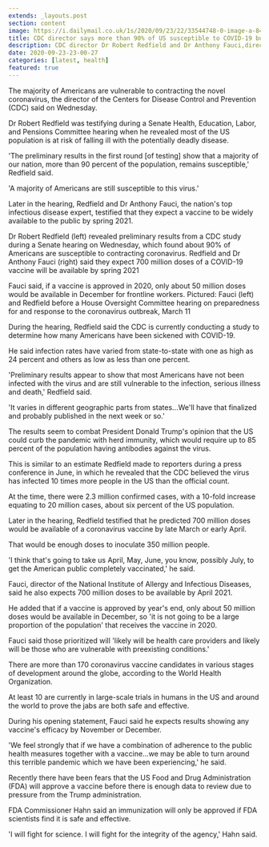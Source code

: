 ```yaml
---
extends: _layouts.post
section: content
image: https://i.dailymail.co.uk/1s/2020/09/23/22/33544748-0-image-a-84_1600896739720.jpg 
title: CDC director says more than 90% of US susceptible to COVID-19 but vaccine predicted by spring 2021 
description: CDC director Dr Robert Redfield and Dr Anthony Fauci,director of NIAID, were testifying during a Senate Health, Education, Labor, and Pensions Committee hearing on Wednesday 
date: 2020-09-23-23-00-27 
categories: [latest, health] 
featured: true 
--- 
```

The majority of Americans are vulnerable to contracting the novel coronavirus, the director of the Centers for Disease Control and Prevention (CDC) said on Wednesday.

Dr Robert Redfield was testifying during a Senate Health, Education, Labor, and Pensions Committee hearing when he revealed most of the US population is at risk of falling ill with the potentially deadly disease. 

'The preliminary results in the first round [of testing] show that a majority of our nation, more than 90 percent of the population, remains susceptible,' Redfield said.

'A majority of Americans are still susceptible to this virus.'

Later in the hearing, Redfield and Dr Anthony Fauci, the nation's top infectious disease expert, testified that they expect a vaccine to be widely available to the public by spring 2021.

Dr Robert Redfield (left) revealed preliminary results from a CDC study during a Senate hearing on Wednesday, which found about 90% of Americans are susceptible to contracting coronavirus. Redfield and Dr Anthony Fauci (right) said they expect 700 million doses of a COVID-19 vaccine will be available by spring 2021

Fauci said, if a vaccine is approved in 2020, only about 50 million doses would be available in December for frontline workers. Pictured: Fauci (left) and Redfield before a House Oversight Committee hearing on preparedness for and response to the coronavirus outbreak, March 11

During the hearing, Redfield said the CDC is currently conducting a study to determine how many Americans have been sickened with COVID-19.

He said infection rates have varied from state-to-state with one as high as 24 percent and others as low as less than one percent.  

'Preliminary results appear to show that most Americans have not been infected with the virus and are still vulnerable to the infection, serious illness and death,' Redfield said.

'It varies in different geographic parts from states...We'll have that finalized and probably published in the next week or so.' 

The results seem to combat President Donald Trump's opinion that the US could curb the pandemic with herd immunity, which would require up to 85 percent of the population having antibodies against the virus. 



This is similar to an estimate Redfield made to reporters during a press conference in June, in which he revealed that the CDC believed the virus has infected 10 times more people in the US than the official count.

At the time, there were 2.3 million confirmed cases, with a 10-fold increase equating to 20 million cases, about six percent of the US population. 

Later in the hearing, Redfield testified that he predicted 700 million doses would be available of a coronavirus vaccine by late March or early April.

That would be enough doses to inoculate 350 million people.  

'I think that's going to take us April, May, June, you know, possibly July, to get the American public completely vaccinated,' he said. 





Fauci, director of the National Institute of Allergy and Infectious Diseases, said he also expects 700 million doses to be available by April 2021.

He added that if a vaccine is approved by year's end, only about 50 million doses would be available in December, so 'it is not going to be a large proportion of the population' that receives the vaccine in 2020.

Fauci said those prioritized will 'likely will be health care providers and likely will be those who are vulnerable with preexisting conditions.' 

There are more than 170 coronavirus vaccine candidates in various stages of development around the globe, according to the World Health Organization.

At least 10 are currently in large-scale trials in humans in the US and around the world to prove the jabs are both safe and effective.   





During his opening statement, Fauci said he expects results showing any vaccine's efficacy by November or December.

'We feel strongly that if we have a combination of adherence to the public health measures together with a vaccine...we may be able to turn around this terrible pandemic which we have been experiencing,' he said.

Recently there have been fears that the US Food and Drug Administration (FDA) will approve a vaccine before there is enough data to review due to pressure from the Trump administration.

FDA Commissioner Hahn said an immunization will only be approved if FDA scientists find it is safe and effective.

'I will fight for science. I will fight for the integrity of the agency,' Hahn said. 



